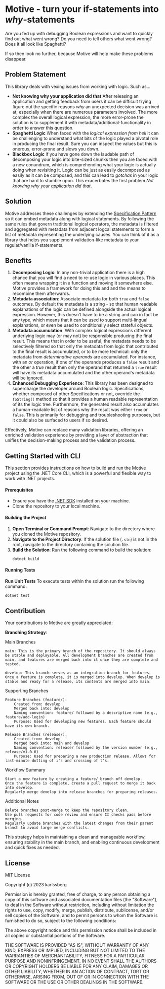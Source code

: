 # Motive - turn your if-statements into _why_-statements

Are you fed up with debugging Boolean expressions and want to quickly find out what went wrong? Do you need to tell others what went wrong? Does it all look like Spaghetti?

If so then look no further, because Motive will help make these problems disappear.

## Problem Statement

This library deals with vexing issues from working with logic. Such as...

- **Not knowing why your application did that** After releasing an application and getting feedback from users it can be difficult trying figure out the specific reasons _why_ an unexpected decision was arrived at, especially when there are numerous parameters involved.  The more complex the overall logical expression, the more error-prone the solution is to supplement it with metadata/additional-functionality in order to answer this question.
- **Spaghetti Logic**  When faced with the _logical expression from hell_ it can be challenging to understand what bits of the logic played a pivotal role in producing the final result.  Sure you can inspect the values but this is onerous, error-prone and slows you down.
- **Blackbox Logic** If you have gone down the laudable path of decomposing your logic into bite-sized chunks then you are faced with a new conundrum, which is comprehending what your logic is actually doing when revisiting it.  Logic can be just as easily decomposed as easily as it can be composed, and this can lead to _gotchas_ in your logic that are hard to stumble upon.  This exacerbates the first problem _Not knowing why your application did that_.

## Solution

Motive addresses these challenges by extending the [Specification Pattern](https://en.wikipedia.org/wiki/Specification_pattern) so it can embed metadata along with logical statements.  By following the same rules that govern traditional logical operators, the metadata is filtered and aggregated with metadata from adjacent logcal statements to form a list of metadata representing the underlying causes.  You can think of it as a library that helps you supplement validation-like metadata to your regular/vanilla if-statements.

## Benefits

1. **Decomposing Logic**: In any non-trivial application there is a high chance that you will find a need to re-use logic in various places.  This often means wrapping it in a function and moving it somewhere else.  Motive provides a framework for doing this and and the means to recombine them afterwards.
2. **Metadata association**: Associate metadata for both `true` and `false` outcomes.  By default the metadata is a string - so that human readable explanations of the logic can be defined alongside the actual logical expression.  However, this doesn't have to be a string and can in fact be any type, which means that it can be used to support multi-lingual explanations, or even be used to conditionally select stateful objects.
3. **Metadata accumulation**: With complex logical expressions different underlying logic may (or may not) be responsible producing the final result.  This means that in order to be useful, the metadata needs to be selectively filtered so that only the metadata from logic that contributed to the final result is accumulated, or to be more technical: only the metadata from _determinative operands_ are accumulated.  For instance, with an _or_ operation, if one of the operands produces a `false` result and the other a _true_ result then only the operand that returned a `true` result will have its metadata accumulated and the other operand's metadata will be ignored.
4. **Enhanced Debugging Experience**: This library has been designed to supercharge the developer around Boolean logic.  Specifications, whether composed of other Specifications or not, override the `ToString()` method so that it provides a human readable representation of its the logic tree.  Furthermore, the generated result also accumulates a human-readable list of reasons why the result was either `true` or `false`.  This is primarily for debugging and troubleshooting purposes, but it could also be surfaced to users if so desired.

Effectively, Motive can replace many validation libraries, offering an enriched validation experience by providing a layer of abstraction that unifies the decision-making process and the validation process.

## Getting Started with CLI

This section provides instructions on how to build and run the Motive project using the .NET Core CLI, which is a powerful and flexible way to work with .NET projects.

#### Prerequisites

- Ensure you have the [.NET SDK](https://dotnet.microsoft.com/download) installed on your machine.
- Clone the repository to your local machine.

#### Building the Project

1. **Open Terminal or Command Prompt**: Navigate to the directory where you cloned the Motive repository.
2. **Navigate to the Project Directory**: If the solution file (`.sln`) is not in the root, navigate to the directory containing the solution file.
3. **Build the Solution**: Run the following command to build the solution:
   ```bash
   dotnet build
   ```

#### Running Tests

**Run Unit Tests** To execute tests within the solution run the following command:
```bash
dotnet test
```

## Contribution

Your contributions to Motive are greatly appreciated:

**Branching Strategy**:

Main Branches

    main: This is the primary branch of the repository. It should always be stable and deployable. All development branches are created from main, and features are merged back into it once they are complete and tested.

    develop: This branch serves as an integration branch for features. Once a feature is complete, it is merged into develop. When develop is stable and ready for a release, its contents are merged into main.

Supporting Branches

    Feature Branches (feature/):
        Created from: develop
        Merged back into: develop
        Naming convention: feature/ followed by a descriptive name (e.g., feature/add-login)
        Purpose: Used for developing new features. Each feature should have its own branch.

    Release Branches (release/):
        Created from: develop
        Merged back into: main and develop
        Naming convention: release/ followed by the version number (e.g., release/v1.0.0)
        Purpose: Used for preparing a new production release. Allows for last-minute dotting of i's and crossing of t's.

Workflow Summary

    Start a new feature by creating a feature/ branch off develop.
    Once the feature is complete, create a pull request to merge it back into develop.
    Regularly merge develop into release branches for preparing releases.

Additional Notes

    Delete branches post-merge to keep the repository clean.
    Use pull requests for code review and ensure CI checks pass before merging.
    Regularly update branches with the latest changes from their parent branch to avoid large merge conflicts.

This strategy helps in maintaining a clean and manageable workflow, ensuring stability in the main branch, and enabling continuous development and quick fixes as needed.

## License

MIT License

Copyright (c) 2023 karlssberg

Permission is hereby granted, free of charge, to any person obtaining a copy
of this software and associated documentation files (the "Software"), to deal
in the Software without restriction, including without limitation the rights
to use, copy, modify, merge, publish, distribute, sublicense, and/or sell
copies of the Software, and to permit persons to whom the Software is
furnished to do so, subject to the following conditions:

The above copyright notice and this permission notice shall be included in all
copies or substantial portions of the Software.

THE SOFTWARE IS PROVIDED "AS IS", WITHOUT WARRANTY OF ANY KIND, EXPRESS OR
IMPLIED, INCLUDING BUT NOT LIMITED TO THE WARRANTIES OF MERCHANTABILITY,
FITNESS FOR A PARTICULAR PURPOSE AND NONINFRINGEMENT. IN NO EVENT SHALL THE
AUTHORS OR COPYRIGHT HOLDERS BE LIABLE FOR ANY CLAIM, DAMAGES OR OTHER
LIABILITY, WHETHER IN AN ACTION OF CONTRACT, TORT OR OTHERWISE, ARISING FROM,
OUT OF OR IN CONNECTION WITH THE SOFTWARE OR THE USE OR OTHER DEALINGS IN THE
SOFTWARE.
